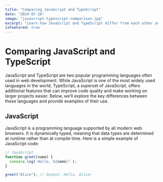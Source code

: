 ```yaml
---
title: "Comparing JavaScript and TypeScript"
date: "2024-07-26"
image: "javascript-typescript-comparison.jpg"
excerpt: "Learn how JavaScript and TypeScript differ from each other and why TypeScript might be a better choice for your project."
isFeatured: true
---
```


# Comparing JavaScript and TypeScript

JavaScript and TypeScript are two popular programming languages often used in web development. While JavaScript is one of the most widely used languages in the world, TypeScript, a superset of JavaScript, offers additional features that can improve code quality and make working on larger projects easier. Below, we’ll explore the key differences between these languages and provide examples of their use.

## JavaScript

JavaScript is a programming language supported by all modern web browsers. It is dynamically typed, meaning that data types are determined at runtime rather than at compile time. Here is a simple example of JavaScript code:

```javascript
// JavaScript
function greet(name) {
  console.log(`Hello, ${name}!`);
}

greet("Alice"); // Output: Hello, Alice!
```

